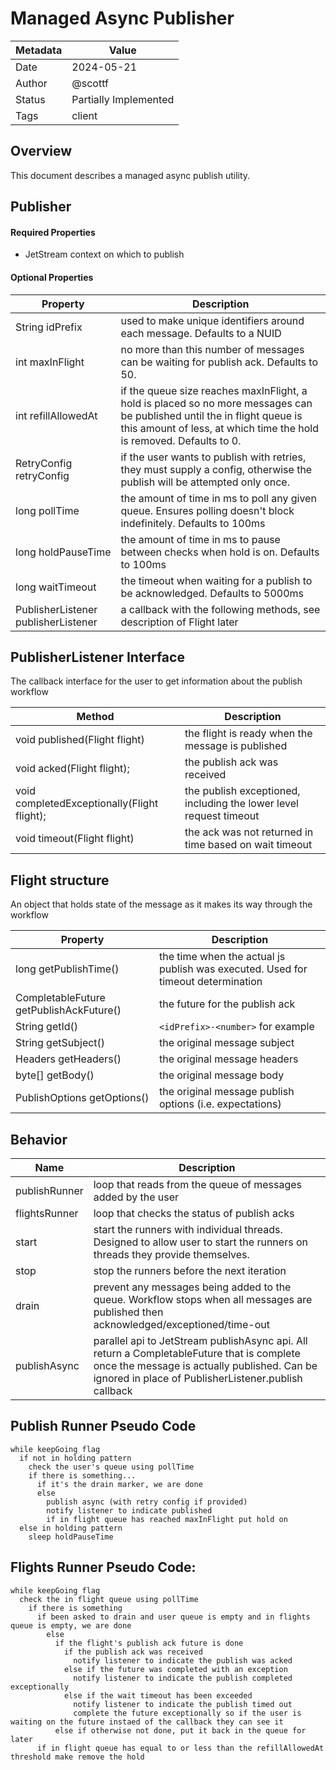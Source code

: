 # Managed Async Publisher

|Metadata| Value                 |
|--------|-----------------------|
|Date    | 2024-05-21            |
|Author  | @scottf               |
|Status  | Partially Implemented |
|Tags    | client                |

## Overview

This document describes a managed async publish utility.

## Publisher

#### Required Properties

* JetStream context on which to publish

#### Optional Properties
| Property                                    | Description                                                                                                                                                                                      |
|---------------------------------------------|--------------------------------------------------------------------------------------------------------------------------------------------------------------------------------------------------|
| String idPrefix                             | used to make unique identifiers around each message. Defaults to a NUID                                                                                                                          |
| int maxInFlight                             | no more than this number of messages can be waiting for publish ack. Defaults to 50.                                                                                                             |
| int refillAllowedAt                         | if the queue size reaches maxInFlight, a hold is placed so no more messages can be published until the in flight queue is this amount of less, at which time the hold is removed. Defaults to 0. |
| RetryConfig retryConfig                     | if the user wants to publish with retries, they must supply a config, otherwise the publish will be attempted only once.                                                                         |
| long pollTime                               | the amount of time in ms to poll any given queue. Ensures polling doesn't block indefinitely. Defaults to 100ms                                                                                  |
| long holdPauseTime                          | the amount of time in ms to pause between checks when hold is on. Defaults to 100ms                                                                                                              |
| long waitTimeout                            | the timeout when waiting for a publish to be acknowledged. Defaults to 5000ms                                                                                                                    |
| PublisherListener publisherListener         | a callback with the following methods, see description of Flight later                                                                                                                           |


## PublisherListener Interface

The callback interface for the user to get information about the publish workflow

| Method                                      | Description                                                        |
|---------------------------------------------|--------------------------------------------------------------------|
| void published(Flight flight)               | the flight is ready when the message is published                  |
| void acked(Flight flight);                  | the publish ack was received                                       |
| void completedExceptionally(Flight flight); | the publish exceptioned, including the lower level request timeout |
| void timeout(Flight flight)                 | the ack was not returned in time based on wait timeout             |

## Flight structure

An object that holds state of the message as it makes its way through the workflow

| Property                                            | Description                                                                     |
|-----------------------------------------------------|---------------------------------------------------------------------------------|
| long getPublishTime()                               | the time when the actual js publish was executed. Used for timeout determination |
| CompletableFuture<PublishAck> getPublishAckFuture() | the future for the publish ack                                                  |
| String getId()                                      | `<idPrefix>-<number>` for example                                               |
| String getSubject()                                 | the original message subject                                                    |
| Headers getHeaders()                                | the original message headers                                                    |
| byte[] getBody()                                    | the original message body                                                       |
| PublishOptions getOptions()                         | the original message publish options (i.e. expectations)                        |


## Behavior

| Name          | Description                                                                                                                                                                                               |
|---------------|-----------------------------------------------------------------------------------------------------------------------------------------------------------------------------------------------------------|
| publishRunner | loop that reads from the queue of messages added by the user                                                                                                                                              |
| flightsRunner | loop that checks the status of publish acks                                                                                                                                                               |
| start         | start the runners with individual threads. Designed to allow user to start the runners on threads they provide themselves.                                                                                |
| stop          | stop the runners before the next iteration                                                                                                                                                                |
| drain         | prevent any messages being added to the queue. Workflow stops when all messages are published then acknowledged/exceptioned/time-out                                                                      |
| publishAsync  | parallel api to JetStream publishAsync api. All return a CompletableFuture<Flight> that is complete once the message is actually published. Can be ignored in place of PublisherListener.publish callback |


## Publish Runner Pseudo Code
```
while keepGoing flag
  if not in holding pattern
    check the user's queue using pollTime
    if there is something...
      if it's the drain marker, we are done
      else
        publish async (with retry config if provided)
        notify listener to indicate published
        if in flight queue has reached maxInFlight put hold on
  else in holding pattern
    sleep holdPauseTime
```

## Flights Runner Pseudo Code:
```
while keepGoing flag
  check the in flight queue using pollTime
    if there is something
      if been asked to drain and user queue is empty and in flights queue is empty, we are done
        else
          if the flight's publish ack future is done
            if the publish ack was received
              notify listener to indicate the publish was acked
            else if the future was completed with an exception
              notify listener to indicate the publish completed exceptionally
            else if the wait timeout has been exceeded
              notify listener to indicate the publish timed out
              complete the future exceptionally so if the user is waiting on the future instaed of the callback they can see it
          else if otherwise not done, put it back in the queue for later
      if in flight queue has equal to or less than the refillAllowedAt threshold make remove the hold
```